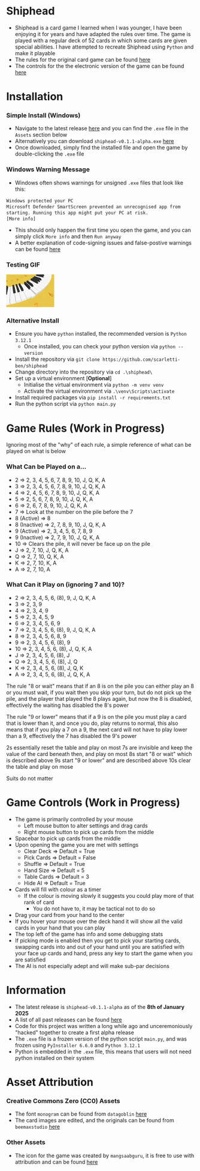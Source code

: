 # Shiphead
- Shiphead is a card game I learned when I was younger, I have been enjoying it for years and have adapted the rules over time. The game is played with a regular deck of 52 cards in which some cards are given special abilities. I have attempted to recreate Shiphead using `Python` and make it playable
- The rules for the original card game can be found [here](#game-rules)
- The controls for the the electronic version of the game can be found [here](#game-controls)

# Installation

### Simple Install (Windows)
- Navigate to the latest release [here](https://github.com/scarletti-ben/shiphead/releases/latest) and you can find the `.exe` file in the `Assets` section below
- Alternatively you can download `shiphead-v0.1.1-alpha.exe` [here](https://github.com/scarletti-ben/shiphead/releases/download/v0.1.1-alpha/shiphead-v0.1.1-alpha.exe)
- Once downloaded, simply find the installed file and open the game by double-clicking the `.exe` file

### Windows Warning Message
- Windows often shows warnings for unsigned `.exe` files that look like this:
```
Windows protected your PC
Microsoft Defender SmartScreen prevented an unrecognised app from starting. Running this app might put your PC at risk.
[More info]
```
- This should only happen the first time you open the game, and you can simply click `More info` and then `Run anyway`
- A better explanation of code-signing issues and false-postive warnings can be found [here](https://stackoverflow.com/a/45316660)

### Testing GIF
![GIF](assets/test.gif)

### Alternative Install

- Ensure you have `python` installed, the recommended version is `Python 3.12.1`
  - Once installed, you can check your python version via `python --version`
- Install the repository via `git clone https://github.com/scarletti-ben/shiphead`
- Change directory into the repository via `cd .\shiphead\` 
- Set up a virtual environment [**Optional**]
  -  Initialise the virtual environment via `python -m venv venv`
  -  Activate the virtual environment via `.\venv\Scripts\activate`
- Install required packages via `pip install -r requirements.txt`
- Run the python script via `python main.py`

# Game Rules (Work in Progress)
Ignoring most of the "why" of each rule, a simple reference of what can be played on what is below

### What Can be Played on a...
- 2 => 2, 3, 4, 5, 6, 7, 8, 9, 10, J, Q, K, A
- 3 => 2, 3, 4, 5, 6, 7, 8, 9, 10, J, Q, K, A
- 4 => 2, 4, 5, 6, 7, 8, 9, 10, J, Q, K, A
- 5 => 2, 5, 6, 7, 8, 9, 10, J, Q, K, A
- 6 => 2, 6, 7, 8, 9, 10, J, Q, K, A
- 7 => Look at the number on the pile before the 7
- 8 (Active) => 8
- 8 (Inactive) => 2, 7, 8, 9, 10, J, Q, K, A
- 9 (Active) => 2, 3, 4, 5, 6, 7, 8, 9
- 9 (Inactive) => 2, 7, 9, 10, J, Q, K, A
- 10 => Clears the pile, it will never be face up on the pile
- J => 2, 7, 10, J, Q, K, A
- Q => 2, 7, 10, Q, K, A
- K => 2, 7, 10, K, A
- A => 2, 7, 10, A

### What Can it Play on (ignoring 7 and 10)?
- 2 => 2, 3, 4, 5, 6, (8), 9, J, Q, K, A
- 3 => 2, 3, 9
- 4 => 2, 3, 4, 9
- 5 => 2, 3, 4, 5, 9
- 6 => 2, 3, 4, 5, 6, 9
- 7 => 2, 3, 4, 5, 6, (8), 9, J, Q, K, A
- 8 => 2, 3, 4, 5, 6, 8, 9
- 9 => 2, 3, 4, 5, 6, (8), 9
- 10 => 2, 3, 4, 5, 6, (8), J, Q, K, A
- J => 2, 3, 4, 5, 6, (8), J
- Q => 2, 3, 4, 5, 6, (8), J, Q
- K => 2, 3, 4, 5, 6, (8), J, Q, K
- A => 2, 3, 4, 5, 6, (8), J, Q, K, A

The rule "8 or wait" means that if an 8 is on the pile you can either play an 8 or you must wait, if you wait then you skip your turn, but do not pick up the pile, and the player that played the 8 plays again, but now the 8 is disabled, effectively the waiting has disabled the 8's power

The rule "9 or lower" means that if a 9 is on the pile you must play a card that is lower than it, and once you do, play returns to normal, this also means that if you play a 7 on a 9, the next card will not have to play lower than a 9, effectively the 7 has disabled the 9's power

2s essentially reset the table and play on most
7s are invisible and keep the value of the card beneath then, and play on most
8s start "8 or wait" which is described above
9s start "9 or lower" and are described above
10s clear the table and play on mose

Suits do not matter

# Game Controls (Work in Progress)
- The game is primarily controlled by your mouse
    - Left mouse button to alter settings and drag cards
    - Right mouse button to pick up cards from the middle
- Spacebar to pick up cards from the middle
- Upon opening the game you are met with settings
    - Clear Deck => Default = True
    - Pick Cards => Default = False
    - Shuffle => Default = True
    - Hand Size => Default = 5
    - Table Cards => Default = 3
    - Hide AI => Default = True
- Cards will fill with colour as a timer
    - If the colour is moving slowly it suggests you could play more of that rank of card
        - You do not have to, it may be tactical not to do so
- Drag your card from your hand to the center
- If you hover your mouse over the deck hand it will show all the valid cards in your hand that you can play
- The top left of the game has info and some debugging stats
- If picking mode is enabled then you get to pick your starting cards, swapping cards into and out of your hand until you are satisfied with your face up cards and hand, press any key to start the game when you are satisfied
- The AI is not especially adept and will make sub-par decisions

# Information
- The latest release is `shiphead-v0.1.1-alpha` as of the **8th of January 2025**
- A list of all past releases can be found [here](https://github.com/scarletti-ben/shiphead/releases)
- Code for this project was written a long while ago and unceremoniously "hacked" together to create a first alpha release
- The `.exe` file is a frozen version of the python script `main.py`, and was frozen using `PyInstaller 6.6.0` and `Python 3.12.1`
- Python is embedded in the `.exe` file, this means that users will not need python installed on their system

# Asset Attribution
### Creative Commons Zero (CC0) Assets
- The font `monogram` can be found from `datagoblin` [here](https://datagoblin.itch.io/monogram)
- The card images are edited, and the originals can be found from `beemaxstudio`  [here](https://beemaxstudio.itch.io/pixel-cards-pack)

### Other Assets
- The icon for the game was created by `mangsaabguru`, it is free to use with attribution and can be found [here](https://www.flaticon.com/free-icon/card-game_4072251)

